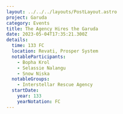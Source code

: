 ```yaml
---
layout: ../../../layouts/PostLayout.astro
project: Garuda
category: Events
title: The Agency Hires the Garuda
date: 2023-05-04T17:35:21.300Z
details:
  time: 133 FC
  location: Revati, Prosper System
  notableParticipants:
    - Bopha Krol
    - Selassie Nalangu
    - Snow Niska
  notableGroups:
    - Interstellar Rescue Agency
  startDate:
    year: 133
    yearNotation: FC
---
```

